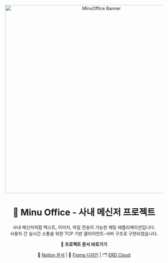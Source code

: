<p align="center">
  <img src="https://github.com/user-attachments/assets/831c63b6-4410-498c-94e9-9c8880018b68" alt="MinuOffice Banner" width="600"/>
</p>

<h1 align="center">💼 Minu Office - 사내 메신저 프로젝트</h1>

<p align="center">
  사내 메신저처럼 텍스트, 이미지, 파일 전송이 가능한 채팅 애플리케이션입니다. <br/>
  사용자 간 실시간 소통을 위한 TCP 기반 클라이언트-서버 구조로 구현되었습니다.
</p>

<p align="center">
  📌 <strong>프로젝트 문서 바로가기</strong>
</p>

<p align="center">
  🔗 <a href="https://receptive-muscari-3cf.notion.site/Minu-Office-2386538f55f6806e90accfa5b5aeee07">Notion 문서</a> |
  🎨 <a href="https://www.figma.com/design/xhukhmpTcZZG354C352Rxd/Minu-Office?node-id=5-74&p=f">Figma 디자인</a> |
  🗂️ <a href="https://www.erdcloud.com/d/xogDqkn5o3JSqusCs">ERD Cloud</a>
</p>
